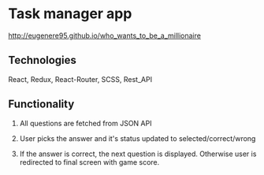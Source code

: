 # Task manager app
http://eugenere95.github.io/who_wants_to_be_a_millionaire

## Technologies
React, Redux, React-Router, SCSS, Rest_API

## Functionality

1. All questions are fetched from JSON API

2. User picks the answer and it's status updated to selected/correct/wrong

3. If the answer is correct, the next question is displayed. Otherwise user is redirected to final screen with game score.